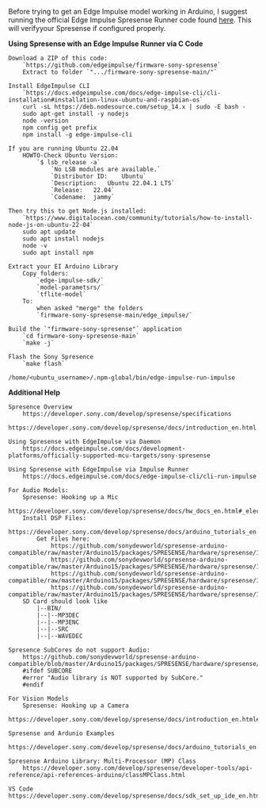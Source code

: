 Before trying to get an Edge Impulse model working in Arduino, I suggest running the official Edge Impulse Spresense Runner code found [here](https://github.com/edgeimpulse/firmware-sony-spresense). This will verifyyour Spresense if configured properly.

**Using Spresense with an Edge Impulse Runner via C Code**

	Download a ZIP of this code:
		`https://github.com/edgeimpulse/firmware-sony-spresense`
		Extract to folder `".../firmware-sony-spresense-main/"`

	Install EdgeImpulse CLI
		`https://docs.edgeimpulse.com/docs/edge-impulse-cli/cli-installation#installation-linux-ubuntu-and-raspbian-os`
		curl -sL https://deb.nodesource.com/setup_14.x | sudo -E bash -
		sudo apt-get install -y nodejs
		node -version
		npm config get prefix
		npm install -g edge-impulse-cli
	
	If you are running Ubuntu 22.04
		HOWTO-Check Ubuntu Version:
			`$ lsb_release -a`
				`No LSB modules are available.`
				`Distributor ID:	Ubuntu`
				`Description:	Ubuntu 22.04.1 LTS`
				`Release:	22.04`
				`Codename:	jammy`

	Then try this to get Node.js installed:
		`https://www.digitalocean.com/community/tutorials/how-to-install-node-js-on-ubuntu-22-04`
		sudo apt update
		sudo apt install nodejs
		node -v
		sudo apt install npm

	Extract your EI Arduino Library
		Copy folders:
			`edge-impulse-sdk/`
			`model-parametsrs/`
			`tflite-model`
		To:
			when asked "merge" the folders
			`firmware-sony-spresense-main/edge_impulse/`
			
	Build the `"firmware-sony-spresense"` application
		`cd firmware-sony-spresense-main`
		`make -j`

	Flash the Sony Spresence	
		`make flash`
		
	/home/<ubuntu_username>/.npm-global/bin/edge-impulse-run-impulse

**Additional Help**

	Spresence Overview
		https://developer.sony.com/develop/spresense/specifications
		https://developer.sony.com/develop/spresense/docs/introduction_en.html
		
	Using Spresense with EdgeImpulse via Daemon
		https://docs.edgeimpulse.com/docs/development-platforms/officially-supported-mcu-targets/sony-spresense
	
	Using Spresense with EdgeImpulse via Impulse Runner
		https://docs.edgeimpulse.com/docs/edge-impulse-cli/cli-run-impulse

	For Audio Models:
		Spresense: Hooking up a Mic
		https://developer.sony.com/develop/spresense/docs/hw_docs_en.html#_electret_microphones
		Install DSP Files:
		https://developer.sony.com/develop/spresense/docs/arduino_tutorials_en.html#_install_dsp_files
			Get Files here:
				https://github.com/sonydevworld/spresense-arduino-compatible/raw/master/Arduino15/packages/SPRESENSE/hardware/spresense/1.0.0/libraries/Audio/examples/dsp_installer/mp3_dec_installer/MP3DEC
				https://github.com/sonydevworld/spresense-arduino-compatible/raw/master/Arduino15/packages/SPRESENSE/hardware/spresense/1.0.0/libraries/Audio/examples/dsp_installer/mp3_enc_installer/MP3ENC
				https://github.com/sonydevworld/spresense-arduino-compatible/raw/master/Arduino15/packages/SPRESENSE/hardware/spresense/1.0.0/libraries/Audio/examples/dsp_installer/wav_dec_installer/WAVDEC
				https://github.com/sonydevworld/spresense-arduino-compatible/raw/master/Arduino15/packages/SPRESENSE/hardware/spresense/1.0.0/libraries/Audio/examples/dsp_installer/src_installer/SRC
		SD Card should look like		
			|--BIN/
			|--|--MP3DEC
			|--|--MP3ENC
			|--|--SRC
			|--|--WAVEDEC
		
	Spresence SubCores do not support Audio:
		https://github.com/sonydevworld/spresense-arduino-compatible/blob/master/Arduino15/packages/SPRESENSE/hardware/spresense/1.0.0/libraries/Audio/Audio.h
		#ifdef SUBCORE
		#error "Audio library is NOT supported by SubCore."
		#endif

	For Vision Models
		Spresense: Hooking up a Camera
		https://developer.sony.com/develop/spresense/docs/introduction_en.html#_camera_board

	Spresense and Ardunio Examples
		https://developer.sony.com/develop/spresense/docs/arduino_tutorials_en.html

	Spresense Arduino Library: Multi-Processor (MP) Class
		https://developer.sony.com/develop/spresense/developer-tools/api-reference/api-references-arduino/classMPClass.html

	VS Code
	https://developer.sony.com/develop/spresense/docs/sdk_set_up_ide_en.html#_creating_an_application_project

